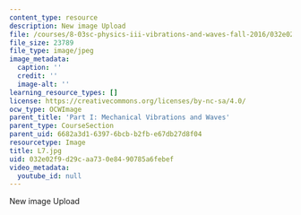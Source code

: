 ```yaml
---
content_type: resource
description: New image Upload
file: /courses/8-03sc-physics-iii-vibrations-and-waves-fall-2016/032e02f9d29caa730e8490785a6febef_L7.jpg
file_size: 23789
file_type: image/jpeg
image_metadata:
  caption: ''
  credit: ''
  image-alt: ''
learning_resource_types: []
license: https://creativecommons.org/licenses/by-nc-sa/4.0/
ocw_type: OCWImage
parent_title: 'Part I: Mechanical Vibrations and Waves'
parent_type: CourseSection
parent_uid: 6682a3d1-6397-6bcb-b2fb-e67db27d8f04
resourcetype: Image
title: L7.jpg
uid: 032e02f9-d29c-aa73-0e84-90785a6febef
video_metadata:
  youtube_id: null
---
```

New image Upload